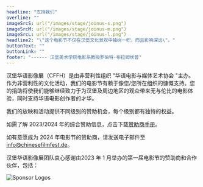 ```yaml
---
headline: "支持我们"
overline: ""
imageSrcS: url("/images/stage/joinus-s.png")
imageSrcM: url("/images/stage/joinus-m.png")
imageSrcL: url("/images/stage/joinus-l.png")
headline2: "\"这个电影节不仅在汉堡文化景观中独树一帜，而且影响深远\"。"
buttonText: ""
buttonLink: ""
footer: "------ 汉堡美术学院电影系教授罗伯特·布拉姆坎普"
---
```


汉堡华语影像展（CFFH）是由非营利性组织 "华语电影与媒体艺术协会 "主办。作为非营利性的文化活动，我们的电影节有赖于像您/您所在组织的慷慨支持。您的捐助将使我们能够继续致力于为汉堡及周边地区的观众带来无与伦比的电影体验，同时支持华语电影创作者的才华。

我们的放映和活动提供不同级别的赞助机会，每个级别都有独特的权益。

如需了解 2023/2024 年的综合赞助信息，点击下载<a href="/assets/ChineseFilmFestival Hamburg2024_Sponsorship.pdf" download>赞助商手册</a>。

如有意愿成为 2024 年电影节的赞助商，请发送电子邮件至 info@chinesefilmfest.de。

汉堡华语影像展团队衷心感谢由2023 年 1 月举办的第一届电影节的赞助商和合作伙伴，包括：

![Sponsor Logos](/images/sponsor.jpg)